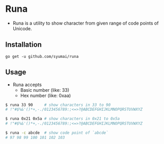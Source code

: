 # Runa

* Runa is a utility to show character from given range of code points of Unicode.

## Installation

```console
go get -u github.com/syumai/runa
```

## Usage

* Runa accepts
  - Basic number (like: 33)
  - Hex number (like: 0xaa)

```sh
$ runa 33 90     # show characters in 33 to 90
# !"#$%&'()*+,-./0123456789:;<=>?@ABCDEFGHIJKLMNOPQRSTUVWXYZ

$ runa 0x21 0x5a # show characters in 0x21 to 0x5a
# !"#$%&'()*+,-./0123456789:;<=>?@ABCDEFGHIJKLMNOPQRSTUVWXYZ

$ runa -c abcde  # show code point of `abcde`
# 97 98 99 100 101 102 103
```

